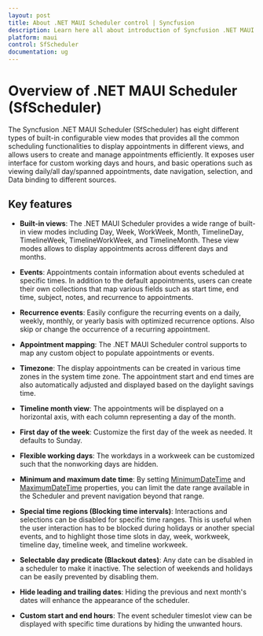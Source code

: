 ```yaml
---
layout: post
title: About .NET MAUI Scheduler control | Syncfusion
description: Learn here all about introduction of Syncfusion .NET MAUI Scheduler(SfScheduler) control, its basic features and functionalities of scheduler.
platform: maui
control: SfScheduler
documentation: ug
---
```


# Overview of .NET MAUI Scheduler (SfScheduler)

The Syncfusion .NET MAUI Scheduler (SfScheduler) has eight different types of built-in configurable view modes that provides all the common scheduling functionalities to display appointments in different views, and allows users to create and manage appointments efficiently. It exposes user interface for custom working days and hours, and basic operations such as viewing daily/all day/spanned appointments, date navigation, selection, and Data binding to different sources.

## Key features

 *  **Built-in views**: The .NET MAUI Scheduler provides a wide range of built-in view modes including Day, Week, WorkWeek, Month, TimelineDay, TimelineWeek, TimelineWorkWeek, and TimelineMonth. These view modes allows to display appointments across different days and months.

 * **Events**: Appointments contain information about events scheduled at specific times. In addition to the default appointments, users can create their own collections that map various fields such as start time, end time, subject, notes, and recurrence to appointments.

 * **Recurrence events**: Easily configure the recurring events on a daily, weekly, monthly, or yearly basis with optimized recurrence options. Also skip or change the occurrence of a recurring appointment.

 * **Appointment mapping**: The .NET MAUI Scheduler control supports to map any custom object to populate appointments or events.

 * **Timezone**: The display appointments can be created in various time zones in the system time zone. The appointment start and end times are also automatically adjusted and displayed based on the daylight savings time.

 * **Timeline month view**: The appointments will be displayed on a horizontal axis, with each column representing a day of the month.

 * **First day of the week**: Customize the first day of the week as needed. It defaults to Sunday.
 
 * **Flexible working days**: The workdays in a workweek can be customized such that the nonworking days are hidden.

 * **Minimum and maximum date time**: By setting [MinimumDateTime](https://help.syncfusion.com/cr/maui/Syncfusion.Maui.Scheduler.SfScheduler.html#Syncfusion_Maui_Scheduler_SfScheduler_MinimumDateTime) and [MaximumDateTime](https://help.syncfusion.com/cr/maui/Syncfusion.Maui.Scheduler.SfScheduler.html#Syncfusion_Maui_Scheduler_SfScheduler_MaximumDateTime) properties, you can limit the date range available in the Scheduler and prevent navigation beyond that range.

 * **Special time regions (Blocking time intervals)**: Interactions and selections can be disabled for specific time ranges. This is useful when the user interaction has to be blocked during holidays or another special events, and to highlight those time slots in day, week, workweek, timeline day, timeline week, and timeline workweek.

 * **Selectable day predicate (Blackout dates)**: Any date can be disabled in a scheduler to make it inactive. The selection of weekends and holidays can be easily prevented by disabling them.

 * **Hide leading and trailing dates**: Hiding the previous and next month's dates will enhance the appearance of the scheduler.

 * **Custom start and end hours**: The event scheduler timeslot view can be displayed with specific time durations by hiding the unwanted hours.